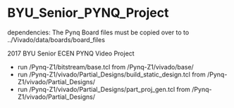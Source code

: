 # BYU_Senior_PYNQ_Project
dependencies:
The Pynq Board files must be copied over to to ../Vivado/data/boards/board_files

2017 BYU Senior ECEN PYNQ Video Project

* run /Pynq-Z1/bitstream/base.tcl from /Pynq-Z1/vivado/base/
* run /Pynq-Z1/vivado/Partial_Designs/build_static_design.tcl from /Pynq-Z1/vivado/Partial_Designs/
* run /Pynq-Z1/vivado/Partial_Designs/part_proj_gen.tcl from /Pynq-Z1/vivado/Partial_Designs/
